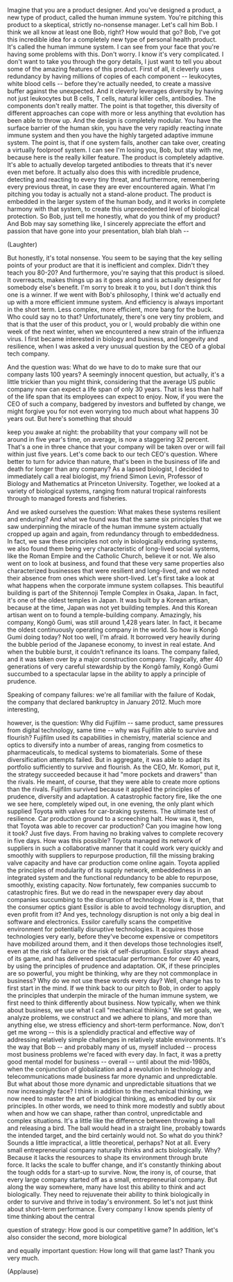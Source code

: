 
Imagine that you are a product designer.
And you&#39;ve designed a product,
a new type of product,
called the human immune system.
You&#39;re pitching this product
to a skeptical, strictly
no-nonsense manager.
Let&#39;s call him Bob.
I think we all know
at least one Bob, right?
How would that go?
Bob, I&#39;ve got this incredible idea
for a completely new type
of personal health product.
It&#39;s called the human immune system.
I can see from your face that
you&#39;re having some problems with this.
Don&#39;t worry. I know it&#39;s very complicated.
I don&#39;t want to take you
through the gory details,
I just want to tell you about some
of the amazing features of this product.
First of all, it cleverly uses redundancy
by having millions of copies
of each component --
leukocytes, white blood cells --
before they&#39;re actually needed,
to create a massive buffer
against the unexpected.
And it cleverly leverages diversity
by having not just leukocytes
but B cells, T cells,
natural killer cells, antibodies.
The components don&#39;t really matter.
The point is that together,
this diversity of different approaches
can cope with more or less anything
that evolution has been able to throw up.
And the design is completely modular.
You have the surface barrier
of the human skin,
you have the very rapidly reacting
innate immune system
and then you have the highly targeted
adaptive immune system.
The point is, that if one system fails,
another can take over,
creating a virtually foolproof system.
I can see I&#39;m losing you, Bob,
but stay with me,
because here is the really killer feature.
The product is completely adaptive.
It&#39;s able to actually develop
targeted antibodies
to threats that it&#39;s never
even met before.
It actually also does this
with incredible prudence,
detecting and reacting
to every tiny threat,
and furthermore, remembering
every previous threat,
in case they are ever encountered again.
What I&#39;m pitching you today
is actually not a stand-alone product.
The product is embedded
in the larger system of the human body,
and it works in complete harmony
with that system,
to create this unprecedented level
of biological protection.
So Bob, just tell me honestly,
what do you think of my product?
And Bob may say something like,
I sincerely appreciate
the effort and passion
that have gone into your presentation,
blah blah blah --

(Laughter)

But honestly, it&#39;s total nonsense.
You seem to be saying that the key
selling points of your product
are that it is inefficient and complex.
Didn&#39;t they teach you 80-20?
And furthermore, you&#39;re saying
that this product is siloed.
It overreacts,
makes things up as it goes along
and is actually designed
for somebody else&#39;s benefit.
I&#39;m sorry to break it to you,
but I don&#39;t think this one is a winner.
If we went with Bob&#39;s philosophy,
I think we&#39;d actually end up
with a more efficient immune system.
And efficiency is always important
in the short term.
Less complex, more efficient,
more bang for the buck.
Who could say no to that?
Unfortunately, there&#39;s one
very tiny problem,
and that is that the user
of this product, you or I,
would probably die
within one week of the next winter,
when we encountered a new strain
of the influenza virus.
I first became interested
in biology and business,
and longevity and resilience,
when I was asked a very unusual question
by the CEO of a global tech company.

And the question was:
What do we have to do to make sure
that our company lasts 100 years?
A seemingly innocent question,
but actually, it&#39;s a little trickier
than you might think,
considering that the average
US public company now
can expect a life span of only 30 years.
That is less than half of the life span
that its employees can expect to enjoy.
Now, if you were the CEO
of such a company,
badgered by investors
and buffeted by change,
we might forgive you
for not even worrying too much
about what happens 30 years out.
But here&#39;s something that should

keep you awake at night:
the probability that your company
will not be around in five year&#39;s time,
on average, is now
a staggering 32 percent.
That&#39;s a one in three chance
that your company will be taken over
or will fail within just five years.
Let&#39;s come back
to our tech CEO&#39;s question.
Where better to turn
for advice than nature,
that&#39;s been in the business
of life and death
for longer than any company?
As a lapsed biologist,
I decided to immediately call
a real biologist,
my friend Simon Levin,
Professor of Biology and Mathematics
at Princeton University.
Together, we looked at a variety
of biological systems,
ranging from natural tropical rainforests
through to managed forests and fisheries.

And we asked ourselves the question:
What makes these systems
resilient and enduring?
And what we found
was that the same six principles
that we saw underpinning
the miracle of the human immune system
actually cropped up again and again,
from redundancy through to embeddedness.
In fact, we saw these principles
not only in biologically enduring systems,
we also found them
being very characteristic
of long-lived social systems,
like the Roman Empire
and the Catholic Church,
believe it or not.
We also went on to look at business,
and found that these very same properties
also characterized businesses
that were resilient and long-lived,
and we noted their absence
from ones which were short-lived.
Let&#39;s first take a look at what happens
when the corporate immune system
collapses.
This beautiful building is part
of the Shitennoji Temple Complex
in Osaka, Japan.
In fact, it&#39;s one of the oldest
temples in Japan.
It was built by a Korean artisan,
because at the time,
Japan was not yet building temples.
And this Korean artisan went on
to found a temple-building company.
Amazingly, his company, Kongō Gumi,
was still around 1,428 years later.
In fact, it became the oldest
continuously operating company
in the world.
So how is Kongō Gumi doing today?
Not too well, I&#39;m afraid.
It borrowed very heavily
during the bubble period
of the Japanese economy,
to invest in real estate.
And when the bubble burst,
it couldn&#39;t refinance its loans.
The company failed,
and it was taken over
by a major construction company.
Tragically, after 40 generations
of very careful stewardship
by the Kongō family,
Kongō Gumi succumbed
to a spectacular lapse
in the ability to apply
a principle of prudence.

Speaking of company failures:
we&#39;re all familiar
with the failure of Kodak,
the company that declared bankruptcy
in January 2012.
Much more interesting,

however, is the question:
Why did Fujifilm --
same product, same pressures
from digital technology, same time --
why was Fujifilm
able to survive and flourish?
Fujifilm used its capabilities
in chemistry, material science and optics
to diversify into a number of areas,
ranging from cosmetics to pharmaceuticals,
to medical systems to biomaterials.
Some of these diversification
attempts failed.
But in aggregate,
it was able to adapt
its portfolio sufficiently
to survive and flourish.
As the CEO, Mr. Komori, put it,
the strategy succeeded
because it had &quot;more pockets and drawers&quot;
than the rivals.
He meant, of course,
that they were able to create
more options than the rivals.
Fujifilm survived because it applied
the principles of prudence,
diversity
and adaptation.
A catastrophic factory fire,
like the one we see here,
completely wiped out, in one evening,
the only plant which supplied Toyota
with valves for car-braking systems.
The ultimate test of resilience.
Car production ground
to a screeching halt.
How was it, then, that Toyota
was able to recover car production?
Can you imagine how long it took?
Just five days.
From having no braking valves
to complete recovery in five days.
How was this possible?
Toyota managed its network of suppliers
in such a collaborative manner
that it could work very quickly
and smoothly with suppliers
to repurpose production,
fill the missing braking valve capacity
and have car production come online again.
Toyota applied the principles
of modularity of its supply network,
embeddedness in an integrated system
and the functional redundancy
to be able to repurpose, smoothly,
existing capacity.
Now fortunately, few companies
succumb to catastrophic fires.
But we do read in the newspaper
every day about companies
succumbing to the disruption
of technology.
How is it, then, that the consumer
optics giant Essilor
is able to avoid technology disruption,
and even profit from it?
And yes, technology disruption
is not only a big deal
in software and electronics.
Essilor carefully scans
the competitive environment
for potentially disruptive technologies.
It acquires those technologies very early,
before they&#39;ve become expensive
or competitors have mobilized around them,
and it then develops
those technologies itself,
even at the risk of failure
or the risk of self-disruption.
Essilor stays ahead of its game,
and has delivered spectacular performance
for over 40 years,
by using the principles
of prudence and adaptation.
OK, if these principles are so powerful,
you might be thinking,
why are they not commonplace in business?
Why do we not use these words every day?
Well, change has to first
start in the mind.
If we think back to our pitch to Bob,
in order to apply the principles
that underpin the miracle
of the human immune system,
we first need to think differently
about business.
Now typically, when we think
about business,
we use what I call &quot;mechanical thinking.&quot;
We set goals,
we analyze problems,
we construct and we adhere to plans,
and more than anything else,
we stress efficiency
and short-term performance.
Now, don&#39;t get me wrong --
this is a splendidly practical
and effective way
of addressing relatively simple challenges
in relatively stable environments.
It&#39;s the way that Bob -- and probably
many of us, myself included --
process most business problems
we&#39;re faced with every day.
In fact, it was a pretty good
mental model for business --
overall --
until about the mid-1980s,
when the conjunction of globalization
and a revolution in technology
and telecommunications
made business far more
dynamic and unpredictable.
But what about those more dynamic
and unpredictable situations
that we now increasingly face?
I think in addition
to the mechanical thinking,
we now need to master the art
of biological thinking,
as embodied by our six principles.
In other words, we need to think
more modestly and subtly
about when and how
we can shape, rather than control,
unpredictable and complex situations.
It&#39;s a little like the difference
between throwing a ball
and releasing a bird.
The ball would head in a straight line,
probably towards the intended target,
and the bird certainly would not.
So what do you think?
Sounds a little impractical,
a little theoretical, perhaps?
Not at all.
Every small entrepreneurial company
naturally thinks and acts biologically.
Why?
Because it lacks the resources
to shape its environment
through brute force.
It lacks the scale to buffer change,
and it&#39;s constantly thinking
about the tough odds
for a start-up to survive.
Now, the irony is, of course,
that every large company started off
as a small, entrepreneurial company.
But along the way somewhere,
many have lost this ability
to think and act biologically.
They need to rejuvenate
their ability to think biologically
in order to survive and thrive
in today&#39;s environment.
So let&#39;s not just think
about short-term performance.
Every company I know spends plenty of time
thinking about the central

question of strategy:
How good is our competitive game?
In addition, let&#39;s also consider
the second, more biological

and equally important question:
How long will that game last?
Thank you very much.

(Applause)

